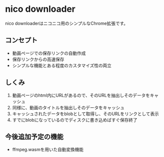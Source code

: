# nico downloader

nico downloaderはニコニコ用のシンプルなChrome拡張です。

## コンセプト
- 動画ページでの保存リンクの自動作成
- 保存リンクからの高速保存
- シンプルな機能とある程度のカスタマイズ性の両立

## しくみ
1. 動画ページのhtml内にURLがあるので、そのURLを抽出しそのデータをキャッシュ
2. 同様に、動画のタイトルを抽出しそのデータをキャッシュ
3. キャッシュされたデータをblobとして取得し、そのURLをリンクとして表示
4. すでにblobになっているのでディスクに書き込めばすぐ保存終了

## 今後追加予定の機能
- ffmpeg.wasmを用いた自動変換機能
